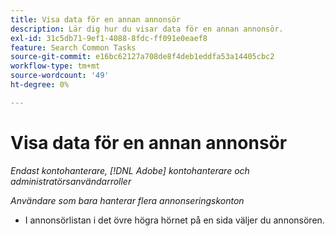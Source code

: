 ```yaml
---
title: Visa data för en annan annonsör
description: Lär dig hur du visar data för en annan annonsör.
exl-id: 31c5db71-9ef1-4088-8fdc-ff091e0eaef8
feature: Search Common Tasks
source-git-commit: e16bc62127a708de8f4deb1eddfa53a14405cbc2
workflow-type: tm+mt
source-wordcount: '49'
ht-degree: 0%

---
```


# Visa data för en annan annonsör

*Endast kontohanterare, [!DNL Adobe] kontohanterare och administratörsanvändarroller*

*Användare som bara hanterar flera annonseringskonton*

* I annonsörlistan i det övre högra hörnet på en sida väljer du annonsören.
